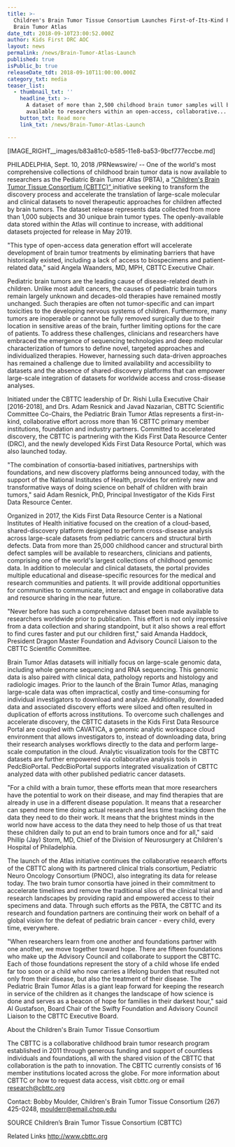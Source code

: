 ```yaml
---
title: >-
  Children's Brain Tumor Tissue Consortium Launches First-of-Its-Kind Pediatric
  Brain Tumor Atlas
date_tdt: 2018-09-10T23:00:52.000Z
author: Kids First DRC AOC
layout: news
permalink: /news/Brain-Tumor-Atlas-Launch
published: true
isPublic_b: true
releaseDate_tdt: 2018-09-10T11:00:00.000Z
category_txt: media
teaser_list:
  - thumbnail_txt: ''
    headline_txt: >-
      A dataset of more than 2,500 childhood brain tumor samples will be
      available to researchers within an open-access, collaborative...
    button_txt: Read more
    link_txt: /news/Brain-Tumor-Atlas-Launch

---
```


[IMAGE_RIGHT__images/b83a81c0-b585-11e8-ba53-9bcf777eccbe.md] 


PHILADELPHIA, Sept. 10, 2018 /PRNewswire/ -- One of the world's most comprehensive collections of childhood brain tumor data is now available to researchers as the Pediatric Brain Tumor Atlas (PBTA), a <a href="http://www.cbttc.org">“Children's Brain Tumor Tissue Consortium (CBTTC)” </a>  initiative seeking to transform the discovery process and accelerate the translation of large-scale molecular and clinical datasets to novel therapeutic approaches for children affected by brain tumors. The dataset release represents data collected from more than 1,000 subjects and 30 unique brain tumor types. The openly-available data stored within the Atlas will continue to increase, with additional datasets projected for release in May 2019.

"This type of open-access data generation effort will accelerate development of brain tumor treatments by eliminating barriers that have historically existed, including a lack of access to biospecimens and patient-related data," said Angela Waanders, MD, MPH, CBTTC Executive Chair. 

Pediatric brain tumors are the leading cause of disease-related death in children. Unlike most adult cancers, the causes of pediatric brain tumors remain largely unknown and decades-old therapies have remained mostly unchanged. Such therapies are often not tumor-specific and can impart toxicities to the developing nervous systems of children.  Furthermore, many tumors are inoperable or cannot be fully removed surgically due to their location in sensitive areas of the brain, further limiting options for the care of patients. To address these challenges, clinicians and researchers have embraced the emergence of sequencing technologies and deep molecular characterization of tumors to define novel, targeted approaches and individualized therapies. However, harnessing such data-driven approaches has remained a challenge due to limited availability and accessibility to datasets and the absence of shared-discovery platforms that can empower large-scale integration of datasets for worldwide access and cross-disease analyses. 

Initiated under the CBTTC leadership of Dr. Rishi Lulla Executive Chair [2016-2018], and Drs. Adam Resnick and Javad Nazarian, CBTTC Scientific Committee Co-Chairs, the Pediatric Brain Tumor Atlas represents a first-in-kind, collaborative effort across more than 16 CBTTC primary member institutions, foundation and industry partners. Committed to accelerated discovery, the CBTTC is partnering with the Kids First Data Resource Center (DRC), and the newly developed Kids First Data Resource Portal, which was also launched today. 

"The combination of consortia-based initiatives, partnerships with foundations, and new discovery platforms being announced today, with the support of the National Institutes of Health, provides for entirely new and transformative ways of doing science on behalf of children with brain tumors," said Adam Resnick, PhD, Principal Investigator of the Kids First Data Resource Center.

Organized in 2017, the Kids First Data Resource Center is a National Institutes of Health initiative focused on the creation of a cloud-based, shared-discovery platform designed to perform cross-disease analysis across large-scale datasets from pediatric cancers and structural birth defects.  Data from more than 25,000 childhood cancer and structural birth defect samples will be available to researchers, clinicians and patients, comprising one of the world's largest collections of childhood genomic data. In addition to molecular and clinical datasets, the portal provides multiple educational and disease-specific resources for the medical and research communities and patients. It will provide additional opportunities for communities to communicate, interact and engage in collaborative data and resource sharing in the near future.

"Never before has such a comprehensive dataset been made available to researchers worldwide prior to publication. This effort is not only impressive from a data collection and sharing standpoint, but it also shows a real effort to find cures faster and put our children first," said Amanda Haddock, President Dragon Master Foundation and Advisory Council Liaison to the CBTTC Scientific Committee.

Brain Tumor Atlas datasets will initially focus on large-scale genomic data, including whole genome sequencing and RNA sequencing.  This genomic data is also paired with clinical data, pathology reports and histology and radiologic images.  Prior to the launch of the Brain Tumor Atlas, managing large-scale data was often impractical, costly and time-consuming for individual investigators to download and analyze.  Additionally, downloaded data and associated discovery efforts were siloed and often resulted in duplication of efforts across institutions. To overcome such challenges and accelerate discovery, the CBTTC datasets in the Kids First Data Resource Portal are coupled with CAVATICA, a genomic analytic workspace cloud environment that allows investigators to, instead of downloading data, bring their research analyses workflows directly to the data and perform large-scale computation in the cloud.  Analytic visualization tools for the CBTTC datasets are further empowered via collaborative analysis tools in PedcBioPortal.  PedcBioPortal supports integrated visualization of CBTTC analyzed data with other published pediatric cancer datasets.

"For a child with a brain tumor, these efforts mean that more researchers have the potential to work on their disease, and may find therapies that are already in use in a different disease population. It means that a researcher can spend more time doing actual research and less time tracking down the data they need to do their work. It means that the brightest minds in the world now have access to the data they need to help those of us that treat these children daily to put an end to brain tumors once and for all," said Phillip (Jay) Storm, MD, Chief of the Division of Neurosurgery at Children's Hospital of Philadelphia.

The launch of the Atlas initiative continues the collaborative research efforts of the CBTTC along with its partnered clinical trials consortium, Pediatric Neuro Oncology Consortium (PNOC), also integrating its data for release today. The two brain tumor consortia have joined in their commitment to accelerate timelines and remove the traditional silos of the clinical trial and research landscapes by providing rapid and empowered access to their specimens and data. Through such efforts as the PBTA, the CBTTC and its research and foundation partners are continuing their work on behalf of a global vision for the defeat of pediatric brain cancer - every child, every time, everywhere.

"When researchers learn from one another and foundations partner with one another, we move together toward hope. There are fifteen foundations who make up the Advisory Council and collaborate to support the CBTTC. Each of those foundations represent the story of a child whose life ended far too soon or a child who now carries a lifelong burden that resulted not only from their disease, but also the treatment of their disease. The Pediatric Brain Tumor Atlas is a giant leap forward for keeping the research in service of the children as it changes the landscape of how science is done and serves as a beacon of hope for families in their darkest hour," said Al Gustafson, Board Chair of the Swifty Foundation and Advisory Council Liaison to the CBTTC Executive Board.

About the Children's Brain Tumor Tissue Consortium

The CBTTC is a collaborative childhood brain tumor research program established in 2011 through generous funding and support of countless individuals and foundations, all with the shared vision of the CBTTC that collaboration is the path to innovation. The CBTTC currently consists of 16 member institutions located across the globe. For more information about CBTTC or how to request data access, visit cbttc.org or email research@cbttc.org

Contact: Bobby Moulder, Children's Brain Tumor Tissue Consortium (267) 425-0248, moulderr@email.chop.edu

SOURCE Children’s Brain Tumor Tissue Consortium (CBTTC)

Related Links
http://www.cbttc.org